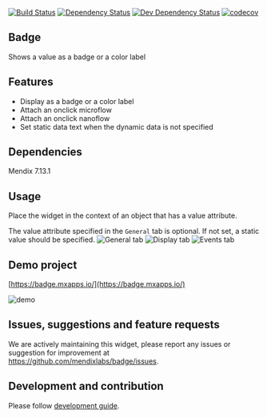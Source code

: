 [![Build Status](https://travis-ci.org/mendixlabs/badge.svg?branch=master)](https://travis-ci.org/mendixlabs/badge)
[![Dependency Status](https://david-dm.org/mendixlabs/badge.svg)](https://david-dm.org/mendixlabs/badge)
[![Dev Dependency Status](https://david-dm.org/mendixlabs/badge.svg#info=devDependencies)](https://david-dm.org/mendixlabs/badge#info=devDependencies)
[![codecov](https://codecov.io/gh/mendixlabs/badge/branch/master/graph/badge.svg)](https://codecov.io/gh/mendixlabs/badge)

## Badge

Shows a value as a badge or a color label

## Features

 * Display as a badge or a color label
 * Attach an onclick microflow
 * Attach an onclick nanoflow
 * Set static data text when the dynamic data is not specified

## Dependencies

Mendix 7.13.1

## Usage
Place the widget in the context of an object that has a value attribute.

The value attribute specified in the `General` tab is optional. If not set, a static value should be specified.
![General tab](/assets/General.png)
![Display tab](/assets/Display.png)
![Events tab](/assets/Events.png)

## Demo project

[https://badge.mxapps.io/](https://badge.mxapps.io/)

![demo](/assets/demo.png)

## Issues, suggestions and feature requests

We are actively maintaining this widget, please report any issues or suggestion for improvement at
https://github.com/mendixlabs/badge/issues.

## Development and contribution
Please follow [development guide](/development.md).
